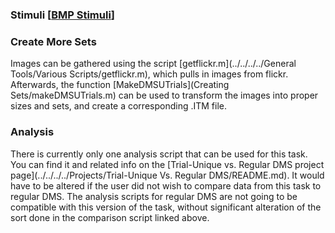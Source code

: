 ### Stimuli [[BMP Stimuli](http://research.yerkes.emory.edu/Buffalo/Repository/Stimuli/Trial-Unique%20DMS%20BMP%20sets.zip)]
### Create More Sets
Images can be gathered using the script [getflickr.m](../../../../General Tools/Various Scripts/getflickr.m), which pulls in images from flickr.  Afterwards, the function [MakeDMSUTrials](Creating Sets/makeDMSUTrials.m) can be used to transform the images into proper sizes and sets, and create a corresponding .ITM file. 
### Analysis
There is currently only one analysis script that can be used for this task.  You can find it and related info on the [Trial-Unique vs. Regular DMS project page](../../../../Projects/Trial-Unique Vs. Regular DMS/README.md).  It would have to be altered if the user did not wish to compare data from this task to regular DMS. The analysis scripts for regular DMS are not going to be compatible with this version of the task, without significant alteration of the sort done in the comparison script linked above. 
